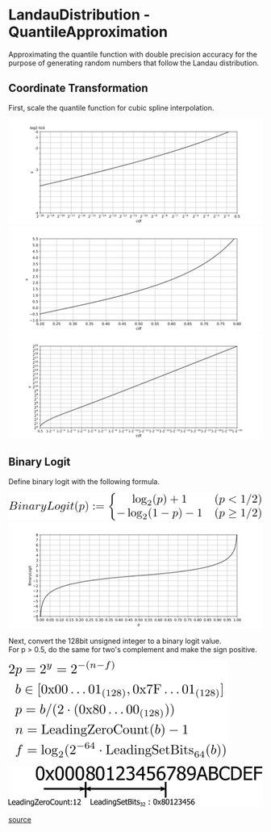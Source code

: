 # LandauDistribution - QuantileApproximation

Approximating the quantile function with double precision accuracy for the purpose of generating random numbers that follow the Landau distribution.

## Coordinate Transformation

First, scale the quantile function for cubic spline interpolation.

![quantile 1](https://github.com/tk-yoshimura/LandauDistribution/blob/main/figures/quantile_1.svg)  
![quantile 2](https://github.com/tk-yoshimura/LandauDistribution/blob/main/figures/quantile_2.svg)  
![quantile 3](https://github.com/tk-yoshimura/LandauDistribution/blob/main/figures/quantile_3.svg)  

## Binary Logit

Define binary logit with the following formula.

![define binary logit](https://github.com/tk-yoshimura/LandauDistribution/blob/main/figures/define_binary_logit.svg)  
![graph binary logit](https://github.com/tk-yoshimura/LandauDistribution/blob/main/figures/graph_binary_logit.svg)  

Next, convert the 128bit unsigned integer to a binary logit value.  
For p &gt; 0.5, do the same for two's complement and make the sign positive.

![convert binary logit](https://github.com/tk-yoshimura/LandauDistribution/blob/main/figures/convert_binary_logit.svg)  

![convert bits binary logit](https://github.com/tk-yoshimura/LandauDistribution/blob/main/figures/convert_bits_binary_logit.svg)  

[source](https://github.com/tk-yoshimura/ExRandom/blob/main/ExRandom/Transform/BinaryLogit.cs)